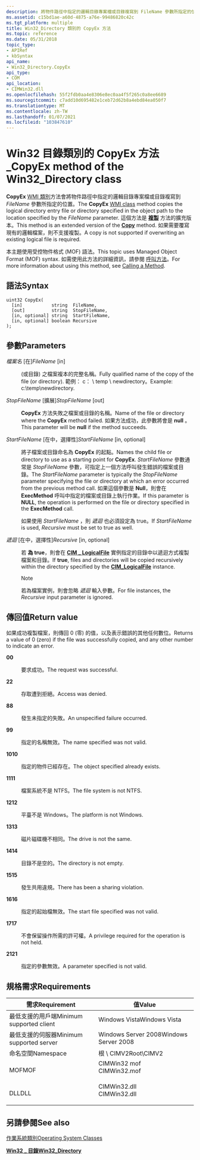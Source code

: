 ```yaml
---
description: 將物件路徑中指定的邏輯目錄專案檔或目錄複寫到 FileName 參數所指定的位置。 這個方法是複製方法的擴充版本。
ms.assetid: c15bd1ae-a60d-4875-a76e-99486820c42c
ms.tgt_platform: multiple
title: Win32_Directory 類別的 CopyEx 方法
ms.topic: reference
ms.date: 05/31/2018
topic_type:
- APIRef
- kbSyntax
api_name:
- Win32_Directory.CopyEx
api_type:
- COM
api_location:
- CIMWin32.dll
ms.openlocfilehash: 55f2fdb0aa4e8306e8ec0aa4f5f265c0a8ee6689
ms.sourcegitcommit: c7add10d695482e1ceb72d62b8a4ebd84ea050f7
ms.translationtype: MT
ms.contentlocale: zh-TW
ms.lasthandoff: 01/07/2021
ms.locfileid: "103847610"
---
```

# <a name="copyex-method-of-the-win32_directory-class"></a><span data-ttu-id="5584f-104">Win32 目錄類別的 CopyEx 方法 \_</span><span class="sxs-lookup"><span data-stu-id="5584f-104">CopyEx method of the Win32\_Directory class</span></span>

<span data-ttu-id="5584f-105">**CopyEx** [WMI 類別](/windows/desktop/WmiSdk/retrieving-a-class)方法會將物件路徑中指定的邏輯目錄專案檔或目錄複寫到 *FileName* 參數所指定的位置。</span><span class="sxs-lookup"><span data-stu-id="5584f-105">The **CopyEx** [WMI class](/windows/desktop/WmiSdk/retrieving-a-class) method copies the logical directory entry file or directory specified in the object path to the location specified by the *FileName* parameter.</span></span> <span data-ttu-id="5584f-106">這個方法是 [**複製**](copy-method-in-class-win32-directory.md) 方法的擴充版本。</span><span class="sxs-lookup"><span data-stu-id="5584f-106">This method is an extended version of the [**Copy**](copy-method-in-class-win32-directory.md) method.</span></span> <span data-ttu-id="5584f-107">如果需要覆寫現有的邏輯檔案，則不支援複製。</span><span class="sxs-lookup"><span data-stu-id="5584f-107">A copy is not supported if overwriting an existing logical file is required.</span></span>

<span data-ttu-id="5584f-108">本主題使用受控物件格式 (MOF) 語法。</span><span class="sxs-lookup"><span data-stu-id="5584f-108">This topic uses Managed Object Format (MOF) syntax.</span></span> <span data-ttu-id="5584f-109">如需使用此方法的詳細資訊，請參閱 [呼叫方法](/windows/desktop/WmiSdk/calling-a-method)。</span><span class="sxs-lookup"><span data-stu-id="5584f-109">For more information about using this method, see [Calling a Method](/windows/desktop/WmiSdk/calling-a-method).</span></span>

## <a name="syntax"></a><span data-ttu-id="5584f-110">語法</span><span class="sxs-lookup"><span data-stu-id="5584f-110">Syntax</span></span>


```mof
uint32 CopyEx(
  [in]           string  FileName,
  [out]          string  StopFileName,
  [in, optional] string  StartFileName,
  [in, optional] boolean Recursive
);
```



## <a name="parameters"></a><span data-ttu-id="5584f-111">參數</span><span class="sxs-lookup"><span data-stu-id="5584f-111">Parameters</span></span>

<dl> <dt>

<span data-ttu-id="5584f-112">*檔案名* \[在\]</span><span class="sxs-lookup"><span data-stu-id="5584f-112">*FileName* \[in\]</span></span>
</dt> <dd>

<span data-ttu-id="5584f-113"> (或目錄) 之檔案複本的完整名稱。</span><span class="sxs-lookup"><span data-stu-id="5584f-113">Fully qualified name of the copy of the file (or directory).</span></span> <span data-ttu-id="5584f-114">範例： c： \\ temp \\ newdirectory。</span><span class="sxs-lookup"><span data-stu-id="5584f-114">Example: c:\\temp\\newdirectory.</span></span>

</dd> <dt>

<span data-ttu-id="5584f-115">*StopFileName* \[擴展\]</span><span class="sxs-lookup"><span data-stu-id="5584f-115">*StopFileName* \[out\]</span></span>
</dt> <dd>

<span data-ttu-id="5584f-116">**CopyEx** 方法失敗之檔案或目錄的名稱。</span><span class="sxs-lookup"><span data-stu-id="5584f-116">Name of the file or directory where the **CopyEx** method failed.</span></span> <span data-ttu-id="5584f-117">如果方法成功，此參數將會是 **null** 。</span><span class="sxs-lookup"><span data-stu-id="5584f-117">This parameter will be **null** if the method succeeds.</span></span>

</dd> <dt>

<span data-ttu-id="5584f-118">*StartFileName* \[在中，選擇性\]</span><span class="sxs-lookup"><span data-stu-id="5584f-118">*StartFileName* \[in, optional\]</span></span>
</dt> <dd>

<span data-ttu-id="5584f-119">將子檔案或目錄命名為 **CopyEx** 的起點。</span><span class="sxs-lookup"><span data-stu-id="5584f-119">Names the child file or directory to use as a starting point for **CopyEx**.</span></span> <span data-ttu-id="5584f-120">*StartFileName* 參數通常是 *StopFileName* 參數，可指定上一個方法呼叫發生錯誤的檔案或目錄。</span><span class="sxs-lookup"><span data-stu-id="5584f-120">The *StartFileName* parameter is typically the *StopFileName* parameter specifying the file or directory at which an error occurred from the previous method call.</span></span> <span data-ttu-id="5584f-121">如果這個參數是 **Null**，則會在 **ExecMethod** 呼叫中指定的檔案或目錄上執行作業。</span><span class="sxs-lookup"><span data-stu-id="5584f-121">If this parameter is **NULL**, the operation is performed on the file or directory specified in the **ExecMethod** call.</span></span>

<span data-ttu-id="5584f-122">如果使用 *StartFileName* ，則 *遞迴* 也必須設定為 true。</span><span class="sxs-lookup"><span data-stu-id="5584f-122">If *StartFileName* is used, *Recursive* must be set to true as well.</span></span>

</dd> <dt>

<span data-ttu-id="5584f-123">*遞迴* \[在中，選擇性\]</span><span class="sxs-lookup"><span data-stu-id="5584f-123">*Recursive* \[in, optional\]</span></span>
</dt> <dd>

<span data-ttu-id="5584f-124">若 **為 true**，則會在 [**CIM \_ LogicalFile**](cim-logicalfile.md) 實例指定的目錄中以遞迴方式複製檔案和目錄。</span><span class="sxs-lookup"><span data-stu-id="5584f-124">If **true**, files and directories will be copied recursively within the directory specified by the [**CIM\_LogicalFile**](cim-logicalfile.md) instance.</span></span>

> [!Note]  
> <span data-ttu-id="5584f-125">若為檔案實例，則會忽略 *遞迴* 輸入參數。</span><span class="sxs-lookup"><span data-stu-id="5584f-125">For file instances, the *Recursive* input parameter is ignored.</span></span>

 

</dd> </dl>

## <a name="return-value"></a><span data-ttu-id="5584f-126">傳回值</span><span class="sxs-lookup"><span data-stu-id="5584f-126">Return value</span></span>

<span data-ttu-id="5584f-127">如果成功複製檔案，則傳回 0 (零) 的值，以及表示錯誤的其他任何數位。</span><span class="sxs-lookup"><span data-stu-id="5584f-127">Returns a value of 0 (zero) if the file was successfully copied, and any other number to indicate an error.</span></span>

<dl> <dt>

<span data-ttu-id="5584f-128">**0**</span><span class="sxs-lookup"><span data-stu-id="5584f-128">**0**</span></span>
</dt> <dd>

<span data-ttu-id="5584f-129">要求成功。</span><span class="sxs-lookup"><span data-stu-id="5584f-129">The request was successful.</span></span>

</dd> <dt>

<span data-ttu-id="5584f-130">**2**</span><span class="sxs-lookup"><span data-stu-id="5584f-130">**2**</span></span>
</dt> <dd>

<span data-ttu-id="5584f-131">存取遭到拒絕。</span><span class="sxs-lookup"><span data-stu-id="5584f-131">Access was denied.</span></span>

</dd> <dt>

<span data-ttu-id="5584f-132">**8**</span><span class="sxs-lookup"><span data-stu-id="5584f-132">**8**</span></span>
</dt> <dd>

<span data-ttu-id="5584f-133">發生未指定的失敗。</span><span class="sxs-lookup"><span data-stu-id="5584f-133">An unspecified failure occurred.</span></span>

</dd> <dt>

<span data-ttu-id="5584f-134">**9**</span><span class="sxs-lookup"><span data-stu-id="5584f-134">**9**</span></span>
</dt> <dd>

<span data-ttu-id="5584f-135">指定的名稱無效。</span><span class="sxs-lookup"><span data-stu-id="5584f-135">The name specified was not valid.</span></span>

</dd> <dt>

<span data-ttu-id="5584f-136">**10**</span><span class="sxs-lookup"><span data-stu-id="5584f-136">**10**</span></span>
</dt> <dd>

<span data-ttu-id="5584f-137">指定的物件已經存在。</span><span class="sxs-lookup"><span data-stu-id="5584f-137">The object specified already exists.</span></span>

</dd> <dt>

<span data-ttu-id="5584f-138">**11**</span><span class="sxs-lookup"><span data-stu-id="5584f-138">**11**</span></span>
</dt> <dd>

<span data-ttu-id="5584f-139">檔案系統不是 NTFS。</span><span class="sxs-lookup"><span data-stu-id="5584f-139">The file system is not NTFS.</span></span>

</dd> <dt>

<span data-ttu-id="5584f-140">**12**</span><span class="sxs-lookup"><span data-stu-id="5584f-140">**12**</span></span>
</dt> <dd>

<span data-ttu-id="5584f-141">平臺不是 Windows。</span><span class="sxs-lookup"><span data-stu-id="5584f-141">The platform is not Windows.</span></span>

</dd> <dt>

<span data-ttu-id="5584f-142">**13**</span><span class="sxs-lookup"><span data-stu-id="5584f-142">**13**</span></span>
</dt> <dd>

<span data-ttu-id="5584f-143">磁片磁碟機不相同。</span><span class="sxs-lookup"><span data-stu-id="5584f-143">The drive is not the same.</span></span>

</dd> <dt>

<span data-ttu-id="5584f-144">**14**</span><span class="sxs-lookup"><span data-stu-id="5584f-144">**14**</span></span>
</dt> <dd>

<span data-ttu-id="5584f-145">目錄不是空的。</span><span class="sxs-lookup"><span data-stu-id="5584f-145">The directory is not empty.</span></span>

</dd> <dt>

<span data-ttu-id="5584f-146">**15**</span><span class="sxs-lookup"><span data-stu-id="5584f-146">**15**</span></span>
</dt> <dd>

<span data-ttu-id="5584f-147">發生共用違規。</span><span class="sxs-lookup"><span data-stu-id="5584f-147">There has been a sharing violation.</span></span>

</dd> <dt>

<span data-ttu-id="5584f-148">**16**</span><span class="sxs-lookup"><span data-stu-id="5584f-148">**16**</span></span>
</dt> <dd>

<span data-ttu-id="5584f-149">指定的起始檔無效。</span><span class="sxs-lookup"><span data-stu-id="5584f-149">The start file specified was not valid.</span></span>

</dd> <dt>

<span data-ttu-id="5584f-150">**17**</span><span class="sxs-lookup"><span data-stu-id="5584f-150">**17**</span></span>
</dt> <dd>

<span data-ttu-id="5584f-151">不會保留操作所需的許可權。</span><span class="sxs-lookup"><span data-stu-id="5584f-151">A privilege required for the operation is not held.</span></span>

</dd> <dt>

<span data-ttu-id="5584f-152">**21**</span><span class="sxs-lookup"><span data-stu-id="5584f-152">**21**</span></span>
</dt> <dd>

<span data-ttu-id="5584f-153">指定的參數無效。</span><span class="sxs-lookup"><span data-stu-id="5584f-153">A parameter specified is not valid.</span></span>

</dd> </dl>

## <a name="requirements"></a><span data-ttu-id="5584f-154">規格需求</span><span class="sxs-lookup"><span data-stu-id="5584f-154">Requirements</span></span>



| <span data-ttu-id="5584f-155">需求</span><span class="sxs-lookup"><span data-stu-id="5584f-155">Requirement</span></span> | <span data-ttu-id="5584f-156">值</span><span class="sxs-lookup"><span data-stu-id="5584f-156">Value</span></span> |
|-------------------------------------|-----------------------------------------------------------------------------------------|
| <span data-ttu-id="5584f-157">最低支援的用戶端</span><span class="sxs-lookup"><span data-stu-id="5584f-157">Minimum supported client</span></span><br/> | <span data-ttu-id="5584f-158">Windows Vista</span><span class="sxs-lookup"><span data-stu-id="5584f-158">Windows Vista</span></span><br/>                                                                |
| <span data-ttu-id="5584f-159">最低支援的伺服器</span><span class="sxs-lookup"><span data-stu-id="5584f-159">Minimum supported server</span></span><br/> | <span data-ttu-id="5584f-160">Windows Server 2008</span><span class="sxs-lookup"><span data-stu-id="5584f-160">Windows Server 2008</span></span><br/>                                                          |
| <span data-ttu-id="5584f-161">命名空間</span><span class="sxs-lookup"><span data-stu-id="5584f-161">Namespace</span></span><br/>                | <span data-ttu-id="5584f-162">根 \\ CIMV2</span><span class="sxs-lookup"><span data-stu-id="5584f-162">Root\\CIMV2</span></span><br/>                                                                  |
| <span data-ttu-id="5584f-163">MOF</span><span class="sxs-lookup"><span data-stu-id="5584f-163">MOF</span></span><br/>                      | <dl> <span data-ttu-id="5584f-164"><dt>CIMWin32 mof</dt></span><span class="sxs-lookup"><span data-stu-id="5584f-164"><dt>CIMWin32.mof</dt></span></span> </dl> |
| <span data-ttu-id="5584f-165">DLL</span><span class="sxs-lookup"><span data-stu-id="5584f-165">DLL</span></span><br/>                      | <dl> <span data-ttu-id="5584f-166"><dt>CIMWin32.dll</dt></span><span class="sxs-lookup"><span data-stu-id="5584f-166"><dt>CIMWin32.dll</dt></span></span> </dl> |



## <a name="see-also"></a><span data-ttu-id="5584f-167">另請參閱</span><span class="sxs-lookup"><span data-stu-id="5584f-167">See also</span></span>

<dl> <dt>

<span data-ttu-id="5584f-168">[作業系統類別](/previous-versions//aa392727(v=vs.85))</span><span class="sxs-lookup"><span data-stu-id="5584f-168">[Operating System Classes](/previous-versions//aa392727(v=vs.85))</span></span>
</dt> <dt>

[<span data-ttu-id="5584f-169">**Win32 \_ 目錄**</span><span class="sxs-lookup"><span data-stu-id="5584f-169">**Win32\_Directory**</span></span>](win32-directory.md)
</dt> </dl>

 

